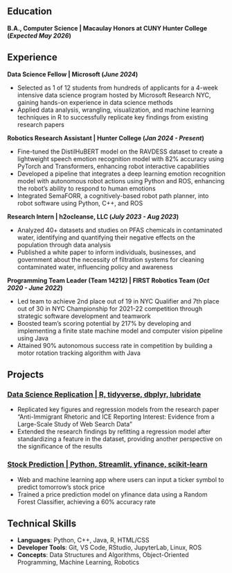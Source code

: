 ## Education
**B.A., Computer Science | Macaulay Honors at CUNY Hunter College (_Expected May 2026_)**

## Experience
**Data Science Fellow | Microsoft (_June 2024_)**
- Selected as 1 of 12 students from hundreds of applicants for a 4-week intensive data science program hosted by Microsoft Research NYC, gaining hands-on experience in data science methods
- Applied data analysis, wrangling, visualization, and machine learning techniques in R to successfully replicate key findings from existing research papers

**Robotics Research Assistant | Hunter College (_Jan 2024 - Present_)**
- Fine-tuned the DistilHuBERT model on the RAVDESS dataset to create a lightweight speech emotion recognition model with 82% accuracy using PyTorch and Transformers, enhancing robot interactive capabilities
- Developed a pipeline that integrates a deep learning emotion recognition model with autonomous robot actions using Python and ROS, enhancing the robot’s ability to respond to human emotions
- Integrated SemaFORR, a cognitively-based robot path planner, into robot software using Python, C++, and ROS

**Research Intern | h2ocleanse, LLC (_July 2023 - Aug 2023_)**
- Analyzed 40+ datasets and studies on PFAS chemicals in contaminated water, identifying and quantifying their negative effects on the population through data analysis
- Published a white paper to inform individuals, businesses, and government about the necessity of filtration systems for cleaning contaminated water, influencing policy and awareness

**Programming Team Leader (Team 14212) | FIRST Robotics Team (_Oct 2020 - June 2022_)**
- Led team to achieve 2nd place out of 19 in NYC Qualifier and 7th place out of 30 in NYC Championship for 2021-22 competition through strategic software development and teamwork
- Boosted team’s scoring potential by 217% by developing and implementing a finite state machine model and computer vision pipeline using Java
- Attained 90% autonomous success rate in competition by building a motor rotation tracking algorithm with Java

## Projects
### [Data Science Replication | R, tidyverse, dbplyr, lubridate](https://github.com/msr-ds3/immigrant-news-2024-group-6)
- Replicated key figures and regression models from the research paper “Anti-Immigrant Rhetoric and ICE Reporting Interest: Evidence from a Large-Scale Study of Web Search Data”
- Extended the research findings by refitting a regression model after standardizing a feature in the dataset, providing another perspective on the significance of the results

### [Stock Prediction | Python, Streamlit, yfinance, scikit-learn](https://github.com/ericguan04/stock_market_project)
- Web and machine learning app where users can input a ticker symbol to predict tomorrow’s stock price
- Trained a price prediction model on yfinance data using a Random Forest Classifier, achieving a 60% accuracy rate

## Technical Skills
- **Languages**: Python, C++, Java, R, HTML/CSS
- **Developer Tools**: Git, VS Code, RStudio, JupyterLab, Linux, ROS
- **Concepts**: Data Structures and Algorithms, Object-Oriented Programming, Machine Learning, Robotics
